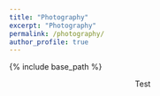 ```yaml
---
title: "Photography"
excerpt: "Photography"
permalink: /photography/
author_profile: true
---
```


{% include base_path %}

<figure class="align-center" style="width:80%">
  <img src="{{ site.url }}{{ site.baseurl }}/images/photography/brooke_psicobloc.jpg" alt="">
  <figcaption style="text-align:center">Test</figcaption>
</figure>


